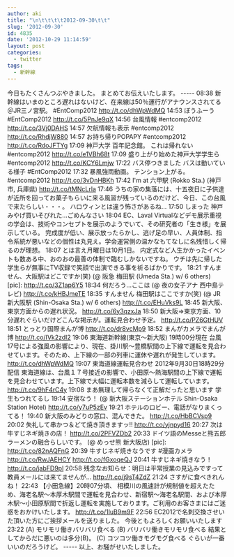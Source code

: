 ```yaml
---
author: aki
title: "\n\t\t\t\t2012-09-30\t\t"
slug: '2012-09-30'
id: 4835
date: '2012-10-29 11:14:59'
layout: post
categories:
  - twitter
tags:
  - 新幹線
---
```


今日もたくさんつぶやきました。 まとめてお伝えいたします。 ----- 08:38 新幹線はいまのところ遅れはないけど、在来線は50％運行がアナウンスされてる＠JR三ノ宮駅。 #EntComp2012 http://t.co/dhWpWdMQ 14:53 ぼうふーう #EntComp2012 http://t.co/5PnJe9qX 14:56 台風情報 #entcomp2012 http://t.co/3Vj0DAHS 14:57 欠航情報も表示 #entcomp2012 http://t.co/RhdjW880 14:57 お持ち帰りPOPAPY #entcomp2012 http://t.co/RdoJFTYg 17:09 神戸大学 百年記念館。 これは帰れない #entcomp2012 http://t.co/e1VBh68t 17:09 盛り上がり始めた神戸大学学生ら #entcomp2012 http://t.co/KCY6Lmjw 17:22 バス停つきました バスは動いている様子 #EntComp2012 17:32 暴風強雨動画。 テンション上がる。 #entcomp2012 http://t.co/3vDnHBKh 17:42 I'm at 六甲駅 (Rokko Sta.) (神戸市, 兵庫県) http://t.co/tMNcLrla 17:46 うちの家の集落には、十五夜日に子供達が近所を回ってお菓子もらいに来る風習が残っているのだけど、今日、この台風で来たらしい・・・。 ハロウィンとは違う怖さがあるね... 17:50 しまった 神戸みやげ買いそびれた...ごめんなさい 18:04 EC、Laval Virtualなどデモ展示重視の学会は、技術やコンセプトを展示のようでいて、その研究者の「生き様」を展示している。 完成度が低い、展示放ったらかし、逃げ足の早い、人員体制、指令系統が悪いなどの個性は丸見え。学会運営側の温かなもてなしに名残惜しく帰るのが理想。 18:07 とは言え月曜日は10月1日。 内定式など人生かかったイベントも数ある中、おのおの最善の体制で臨むしかないですね。 ウチは先に帰した学生らが無事にTV収録で笑顔で出演できる事を祈るばかりです。 18:21 すんません、大阪駅はどこですか(笑) (@ 阪急 梅田駅 (Umeda Sta.) w/ 6 others) [pic]: http://t.co/3Z1ap6Y5 18:34 何だろう...ここは (@ 夜の女子アナ 西中島テレビ) http://t.co/kHBJmeTE 18:35 すんません 梅田駅はここですか(笑) (@ JR 新大阪駅 (Shin-Osaka Sta.) w/ 6 others) http://t.co/EHuVks9L 18:45 新大阪、東京方面からの遅れ状況。 http://t.co/6y3qzxJa 18:50 新大阪⇒東京方面、10分遅れぐらいだけどこんな掲示が。運転見合わせ予定。 http://t.co/PZ6GtHUV 18:51 とっとり国際まんが博 http://t.co/dr8vcMp9 18:52 まんがカメラでまんが博 http://t.co/IVk2zdl2 19:06 東海道新幹線(東京～新大阪) 19時00分現在 台風17号による強風の影響により、現在、掛川駅～豊橋駅間の上下線で運転を見合わせています。そのため、上下線の一部の列車に運休や遅れが発生しています。 http://t.co/dhWpWdMQ 19:07 東海道線運転見合わせ 2012年9月30日18時29分 配信 東海道線は、台風１７号接近の影響で、小田原～熱海駅間の上下線で運転を見合わせています。上下線で大幅に運転本数を減らして運転しています。 http://t.co/9hF4rC4y 19:08 まあ無理して帰らなくて正解だったと思います 学生もつれてるし 19:14 安宿なう！ (@ 新大阪ステーションホテル Shin-Osaka Station Hotel) http://t.co/y7uP5zEv 19:21 ホテルのロビー、電話がなりまくってる！ 19:40 新大阪のみどりの窓口、混んできた。 http://t.co/HbBCVsp9 20:02 失礼して串かつ＆どて焼き頂きますッ!! http://t.co/yjnpyd16 20:27 次は牛すじネギ焼きの店！ http://t.co/2PFVZDb2 20:33 ドイツ語のMesseと熊五郎ラーメンの融合らしいです。 (@ めっせ熊 新大阪店) [pic]: http://t.co/82nAQFnG 20:39 牛すじネギ焼きなうです #漫画カメラ http://t.co/RwJAEHCY http://t.co/fGxoqeQJ 20:41 牛すじネギ焼きなう！ http://t.co/jabFD9pl 20:58 残念なお知らせ：明日は平常授業の見込みですって 教員メールには来てませんが... http://t.co/j9sT4ZdZ 21:24 さすがに食べきれんね！ 22:43 【小田急線】20時07分頃、 相模川の風速計が規制値を超えたため、海老名駅～本厚木駅間で運転を見合わせ、新宿駅～海老名駅間、および本厚木駅～小田原駅間で折返し運転を実施しております。ご利用のお客さまにはご迷惑をおかけいたします。 http://t.co/1luB9m9F 22:56 EC2012で名刺交換させいた頂いた方にご挨拶メールを送りました。 今後ともよろしくお願いいたします 23:22 (A) モリモリ働きバリバリ食べる (B) バリバリ働きモリモリ食べる 結果としてからだに悪いのは多分(B)。 (C) コツコツ働きモグモグ食べる ぐらいが一番いいのだろうけど。 ----- 以上、お騒がせいたしました。